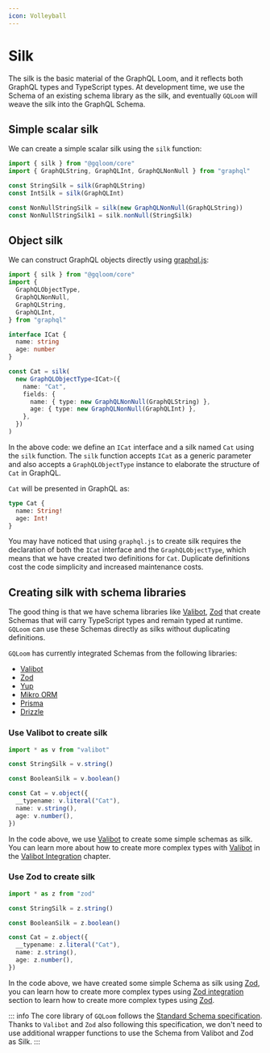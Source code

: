 ```yaml
---
icon: Volleyball
---
```

# Silk

The silk is the basic material of the GraphQL Loom, and it reflects both GraphQL types and TypeScript types.
At development time, we use the Schema of an existing schema library as the silk, and eventually `GQLoom` will weave the silk into the GraphQL Schema.

## Simple scalar silk

We can create a simple scalar silk using the `silk` function:

```ts twoslash
import { silk } from "@gqloom/core"
import { GraphQLString, GraphQLInt, GraphQLNonNull } from "graphql"

const StringSilk = silk(GraphQLString)
const IntSilk = silk(GraphQLInt)

const NonNullStringSilk = silk(new GraphQLNonNull(GraphQLString))
const NonNullStringSilk1 = silk.nonNull(StringSilk)
```

## Object silk

We can construct GraphQL objects directly using [graphql.js](https://graphql.org/graphql-js/constructing-types/):

```ts twoslash
import { silk } from "@gqloom/core"
import {
  GraphQLObjectType,
  GraphQLNonNull,
  GraphQLString,
  GraphQLInt,
} from "graphql"

interface ICat {
  name: string
  age: number
}

const Cat = silk(
  new GraphQLObjectType<ICat>({
    name: "Cat",
    fields: {
      name: { type: new GraphQLNonNull(GraphQLString) },
      age: { type: new GraphQLNonNull(GraphQLInt) },
    },
  })
)
```

In the above code: we define an `ICat` interface and a silk named `Cat` using the `silk` function.
The `silk` function accepts `ICat` as a generic parameter and also accepts a `GraphQLObjectType` instance to elaborate the structure of `Cat` in GraphQL.

`Cat` will be presented in GraphQL as:

```graphql title="GraphQL Schema"
type Cat {
  name: String!
  age: Int!
}
```

You may have noticed that using `graphql.js` to create silk requires the declaration of both the `ICat` interface and the `GraphQLObjectType`, which means that we have created two definitions for `Cat`.
Duplicate definitions cost the code simplicity and increased maintenance costs.

## Creating silk with schema libraries

The good thing is that we have schema libraries like [Valibot](https://valibot.dev/), [Zod](https://zod.dev/) that create Schemas that will carry TypeScript types and remain typed at runtime.
`GQLoom` can use these Schemas directly as silks without duplicating definitions.

`GQLoom` has currently integrated Schemas from the following libraries:

- [Valibot](./schema/valibot.md)
- [Zod](./schema/zod.md)
- [Yup](./schema/yup.md)
- [Mikro ORM](./schema/mikro-orm.md)
- [Prisma](./schema/prisma.md)
- [Drizzle](./schema/drizzle.md)

### Use Valibot to create silk

```ts twoslash
import * as v from "valibot"

const StringSilk = v.string()

const BooleanSilk = v.boolean()

const Cat = v.object({
  __typename: v.literal("Cat"),
  name: v.string(),
  age: v.number(),
})
```

In the code above, we use [Valibot](https://valibot.dev/) to create some simple schemas as silk. You can learn more about how to create more complex types with [Valibot](https://valibot.dev/) in the [Valibot Integration](./schema/valibot.md) chapter.

### Use Zod to create silk

```ts twoslash
import * as z from "zod"

const StringSilk = z.string()

const BooleanSilk = z.boolean()

const Cat = z.object({
  __typename: z.literal("Cat"),
  name: z.string(),
  age: z.number(),
})
```

In the code above, we have created some simple Schema as silk using [Zod](https://zod.dev/), you can learn how to create more complex types using [Zod integration](./schema/zod.md) section to learn how to create more complex types using [Zod](https://zod.dev/).

::: info
The core library of `GQLoom` follows the [Standard Schema specification](https://github.com/standard-schema/standard-schema). Thanks to `Valibot` and `Zod` also following this specification, we don't need to use additional wrapper functions to use the Schema from Valibot and Zod as Silk.
:::
